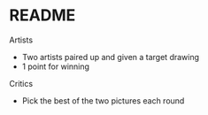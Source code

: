 README
======

Artists
- Two artists paired up and given a target drawing
- 1 point for winning

Critics
- Pick the best of the two pictures each round
